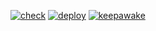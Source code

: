 [![check](https://github.com/alimyes/le/actions/workflows/check.yml/badge.svg)](https://github.com/alimyes/le/actions/workflows/check.yml)
[![deploy](https://github.com/alimyes/le/actions/workflows/deploy.yml/badge.svg)](https://github.com/alimyes/le/actions/workflows/deploy.yml)
[![keepawake](https://github.com/alimyes/le/actions/workflows/keeawake.yml/badge.svg)](https://github.com/alimyes/le/actions/workflows/keeawake.yml)
